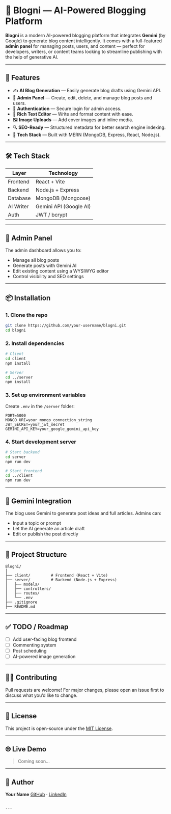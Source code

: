 # 🧠 Blogni — AI-Powered Blogging Platform

**Blogni** is a modern AI-powered blogging platform that integrates **Gemini** (by Google) to generate blog content intelligently. It comes with a full-featured **admin panel** for managing posts, users, and content — perfect for developers, writers, or content teams looking to streamline publishing with the help of generative AI.

---

## 🚀 Features

- ✍️ **AI Blog Generation** — Easily generate blog drafts using Gemini API.
- 📂 **Admin Panel** — Create, edit, delete, and manage blog posts and users.
- 🔐 **Authentication** — Secure login for admin access.
- 🧾 **Rich Text Editor** — Write and format content with ease.
- 🖼️ **Image Uploads** — Add cover images and inline media.
- 🔍 **SEO-Ready** — Structured metadata for better search engine indexing.
- 🧱 **Tech Stack** — Built with MERN (MongoDB, Express, React, Node.js).

---

## 🛠️ Tech Stack

| Layer       | Technology            |
|-------------|------------------------|
| Frontend    | React + Vite           |
| Backend     | Node.js + Express      |
| Database    | MongoDB (Mongoose)     |
| AI Writer   | Gemini API (Google AI) |
| Auth        | JWT / bcrypt           |

---

## 📸 Admin Panel

The admin dashboard allows you to:
- Manage all blog posts
- Generate posts with Gemini AI
- Edit existing content using a WYSIWYG editor
- Control visibility and SEO settings

---

## 📦 Installation

### 1. Clone the repo

```bash
git clone https://github.com/your-username/blogni.git
cd blogni
````

### 2. Install dependencies

```bash
# Client
cd client
npm install

# Server
cd ../server
npm install
```

### 3. Set up environment variables

Create `.env` in the `/server` folder:

```env
PORT=5000
MONGO_URI=your_mongo_connection_string
JWT_SECRET=your_jwt_secret
GEMINI_API_KEY=your_google_gemini_api_key
```

### 4. Start development server

```bash
# Start backend
cd server
npm run dev

# Start frontend
cd ../client
npm run dev
```

---

## 🧠 Gemini Integration

The blog uses Gemini to generate post ideas and full articles. Admins can:

* Input a topic or prompt
* Let the AI generate an article draft
* Edit or publish the post directly

---

## 📁 Project Structure

```
Blogni/
│
├── client/         # Frontend (React + Vite)
├── server/         # Backend (Node.js + Express)
│   ├── models/
│   ├── controllers/
│   ├── routes/
│   └── .env
├── .gitignore
├── README.md
```

---

## ✅ TODO / Roadmap

* [ ] Add user-facing blog frontend
* [ ] Commenting system
* [ ] Post scheduling
* [ ] AI-powered image generation

---

## 🧑‍💻 Contributing

Pull requests are welcome! For major changes, please open an issue first to discuss what you’d like to change.

---

## 📄 License

This project is open-source under the [MIT License](LICENSE).

---

## 🌐 Live Demo

> Coming soon...

---

## 👤 Author

**Your Name**
[GitHub](https://github.com/sahilmd01) · [LinkedIn](https://linkedin.com/in/codewithkinu)

```

---

